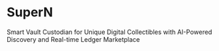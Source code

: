 # SuperN
Smart Vault Custodian for Unique Digital Collectibles with AI-Powered Discovery and Real-time Ledger Marketplace
